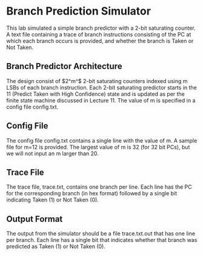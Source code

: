 # **Branch Prediction Simulator**

This lab simulated a simple branch predictor with a 2-bit saturating counter. A text file containing a trace of branch instructions consisting of the PC at which each branch occurs is provided, and whether the branch is Taken or Not Taken.

## Branch Predictor Architecture

The design consist of $2^m^$ 2-bit saturating counters indexed using m LSBs of each branch instruction. Each 2-bit saturating predictor starts in the 11 (Predict Taken with High Confidence) state and is updated as per the finite state machine discussed in Lecture 11. The value of m is specified in a config file config.txt.

## Config File

The config file config.txt contains a single line with the value of m. A sample file for m=12 is provided. The largest value of m is 32 (for 32 bit PCs), but we will not input an m larger than 20.

## Trace File

The trace file, trace.txt, contains one branch per line. Each line has the PC for the corresponding branch (in hex format) followed by a single bit indicating Taken (1) or Not Taken (0).

## Output Format

The output from the simulator should be a file trace.txt.out that has one line per branch. Each line has a single bit that indicates whether that branch was predicted as Taken (1) or Not Taken (0).
